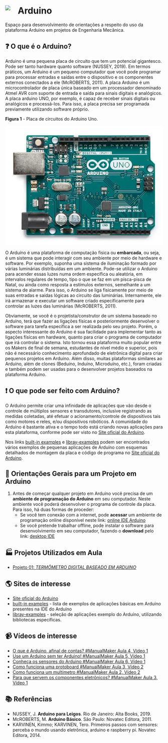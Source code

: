 <H1>
    <img align="left" width="40px" src="https://brandslogos.com/wp-content/uploads/images/large/arduino-logo-1.png"></image>
    Arduino
</H1>
<!--# ![Arduino](https://img.shields.io/badge/-Arduino-00979D?style=for-the-badge&logo=Arduino&logoColor=white) **Arduino** -->

Espaço para desenvolvimento de orientações a respeito do uso da plataforma Arduino em projetos de Engenharia Mecânica.

## :question: O que é o Arduino?
Arduino é uma pequena placa de circuito que tem um potencial gigantesco. Pode ser tanto hardware quanto software (NUSSEY, 2019). Em termos práticos, um Arduino é um pequeno computador que você pode programar para processar entradas e saídas entre o dispositivo e os componentes externos conectados a ele (McROBERTS, 2011).
A placa Arduino é um microcontrolador de placa única baseado em um processador denominado Atmel AVR com suporte de entrada e saída para sinais digitais e analógicos. A placa arduino UNO, por exemplo, é capaz de receber sinais digitais ou analógicos e processá-los. Para isso, a placa precisa ser programada previamente utilizando software próprio.

**Figura 1** - Placa de circuitos do Arduino Uno.

![image](./figuras/arduino.webp)

O Arduíno é uma plataforma de computação física ou **embarcada**, ou seja, é um sistema que pode interagir com seu ambiente por meio de hardware e software. Por exemplo, suponha uma sistema de iluminação formado por várias luminárias distribuídas em um ambiente. Pode-se utilizar o Arduino para acender essas luzes numa ordem específica ou aleatória, em intervalos regulares de tempo, tipo o que se faz em um pisca-pisca de Natal, ou ainda como resposta a estímulos externos, semelhante a um sistema de alarme. Para isso, o Arduino se liga fisicamente por meio de suas entradas e saídas lógicas ao circuito das luminárias. Internamente, ele irá armazenar e executar um software criado especificamente para controlar as luzes das luminárias (McROBERTS, 2011).

Obviamente, se você é o projetista/construtor de um sistema baseado no Arduíno, terá que fazer as ligações físicas e posteriormente desenvolver o software para tarefa específica a ser realizada pelo seu projeto. Porém, o aspecto interessante do Arduíno é sua facilidade para implementar tanto as ligações físicas em hardware, quanto para criar o programa de computador que irá controlar o sistema. Isto tornou essa plataforma muito popular entre os Makers de final de semana, estudantes de nível médio e superior, pois não é necessário conhecimento aprofundado de eletrônica digital para criar pequenos projetos em Arduíno. Além disso, muitas plataformas similares ao Arduíno, além de clones (Beduíno, Induíno, Microduíno, etc.), foram criadas e também podem ser usadas para o desenvolver projetos baseados na plataforma Arduíno.

## :exclamation: O que pode ser feito com Arduino?
O Arduíno permite criar uma infinidade de aplicações que vão desde o controle de múltiplos sensores e transdutores, inclusive registrando as medidas coletadas, até efetuar o acionamento/controle de dispositivos tais como motores e reles, e/ou dispositivos robóticos. A comunidade do Arduíno é bastante ativa e o tempo todo está criando novas aplicações para esta plataforma, conforme pode ser visto no [Site oficial do Arduino](https://www.arduino.cc/).

Nos links [built-in examples](https://docs.arduino.cc/built-in-examples/) e [libray-examples](https://docs.arduino.cc/library-examples/) podem ser encontrados vários exemplos de pequenas aplicações de Arduíno com esquemas detalhados de montagem da placa e código de programa no [Site oficial do Arduino](https://www.arduino.cc/).



## :rainbow: Orientações Gerais para um Projeto em Arduino

1. Antes de começar qualquer projeto em Arduíno você precisa de um **ambiente de programação do Arduíno** em seu computador. Neste ambiente você poderá desenvolver o programa de controle da placa. Para isso, há duas formas de proceder:
    - Se você tem conexão com a internet, pode **acessar** um ambiente de programação online disponível neste link: [online IDE Arduino](https://create.arduino.cc/editor)
    - Se você pretende trabalhar offline, pode instalar o software para desenvolvimento em seu computador, fazendo o **download** pelo link: [desktop IDE](https://www.arduino.cc/en/Main/Software#download)


## :factory: Projetos Utilizados em Aula

+ [Projeto 01: *TERMÔMETRO DIGITAL BASEADO EM ARDUINO*](https://github.com/LPATROCINIO1969/Arduino/blob/main/TermometroDigital_01.md)

## :earth_americas: Sites de interesse
+ [Site oficial do Arduino](https://www.arduino.cc/)
+ [built-in examples](https://docs.arduino.cc/built-in-examples/) - lista de exemplos de aplicações básicas em Arduíno presentes na IDE do Arduíno
+ [libray-examples](https://docs.arduino.cc/library-examples/) - seleção de aplicações exemplo do Arduíno, utilizando bibliotecas específicas.

## :video_camera: Vídeos de interesse
+ [O que é Arduino, afinal de contas? #ManualMaker Aula 4, Vídeo 1](https://youtu.be/sv9dDtYnE1g?si=UeJtqoNw31OfbN2X)
+ [Use um Arduino sem ter Arduino! #ManualMaker Aula 5, Vídeo 1](https://youtu.be/CrHJj4OQ6Sw?si=q3hxL2asRdcQoa8f)
+ [Conheça os sensores do Arduino #ManualMaker Aula 6, Vídeo 1](https://youtu.be/vEdYjAbzrAE?si=lpzmEVB86Euq5Kdp)
+ [Como funciona uma protoboard #ManualMaker Aula 3, Vídeo 2](https://youtu.be/DfU6llvIMcM?si=z8TA3jHfJmQt875-)
+ [Como funciona um multímetro #ManualMaker Aula 2, Vídeo 2](https://youtu.be/1WIWrmc-rBk?si=YYHXf5jDlwjS0iMT)
+ [Para que servem os componentes eletrônicos? #ManualMaker Aula 3, Vídeo 1](https://youtu.be/C54Cp819Ebc?si=WC-CXoraHSysacQP)

## :books: Referências
+ NUSSEY, J. **Arduino para Leigos**. Rio de Janeiro: Alta Books, 2019.
+ McROBERTS, M. **Arduino Básico**. São Paulo: Novatec Editora, 2011.
+ KARVINEN, Kimmo; KARVINEN, Tero. Primeiros passos com sensores: perceba o mundo usando eletrônica, arduino e raspberry pi. Novatec Editora, 2014.



